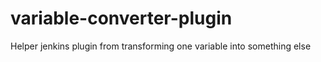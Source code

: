 # variable-converter-plugin
Helper jenkins plugin from transforming one variable into something else
